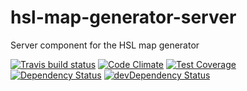 # hsl-map-generator-server

Server component for the HSL map generator

[![Travis build status](http://img.shields.io/travis/HSLdevcom/hsl-map-generator-server.svg?style=flat)](https://travis-ci.org/HSLdevcom/hsl-map-generator-server)
[![Code Climate](https://codeclimate.com/github/HSLdevcom/hsl-map-generator-server/badges/gpa.svg)](https://codeclimate.com/github/HSLdevcom/hsl-map-generator-server)
[![Test Coverage](https://codeclimate.com/github/HSLdevcom/hsl-map-generator-server/badges/coverage.svg)](https://codeclimate.com/github/HSLdevcom/hsl-map-generator-server)
[![Dependency Status](https://david-dm.org/HSLdevcom/hsl-map-generator-server.svg)](https://david-dm.org/HSLdevcom/hsl-map-generator-server)
[![devDependency Status](https://david-dm.org/HSLdevcom/hsl-map-generator-server/dev-status.svg)](https://david-dm.org/HSLdevcom/hsl-map-generator-server#info=devDependencies)
